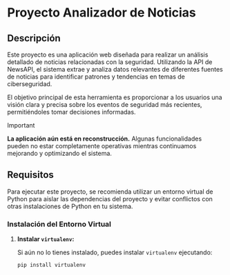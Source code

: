 # Proyecto Analizador de Noticias

## Descripción

Este proyecto es una aplicación web diseñada para realizar un análisis detallado de noticias relacionadas con la seguridad. Utilizando la API de NewsAPI, el sistema extrae y analiza datos relevantes de diferentes fuentes de noticias para identificar patrones y tendencias en temas de ciberseguridad.

El objetivo principal de esta herramienta es proporcionar a los usuarios una visión clara y precisa sobre los eventos de seguridad más recientes, permitiéndoles tomar decisiones informadas. 

> [!IMPORTANT]  
> **La aplicación aún está en reconstrucción.** Algunas funcionalidades pueden no estar completamente operativas mientras continuamos mejorando y optimizando el sistema.

## Requisitos

Para ejecutar este proyecto, se recomienda utilizar un entorno virtual de Python para aislar las dependencias del proyecto y evitar conflictos con otras instalaciones de Python en tu sistema.

### Instalación del Entorno Virtual

1. **Instalar `virtualenv`:**

   Si aún no lo tienes instalado, puedes instalar `virtualenv` ejecutando:

   ```bash
   pip install virtualenv
